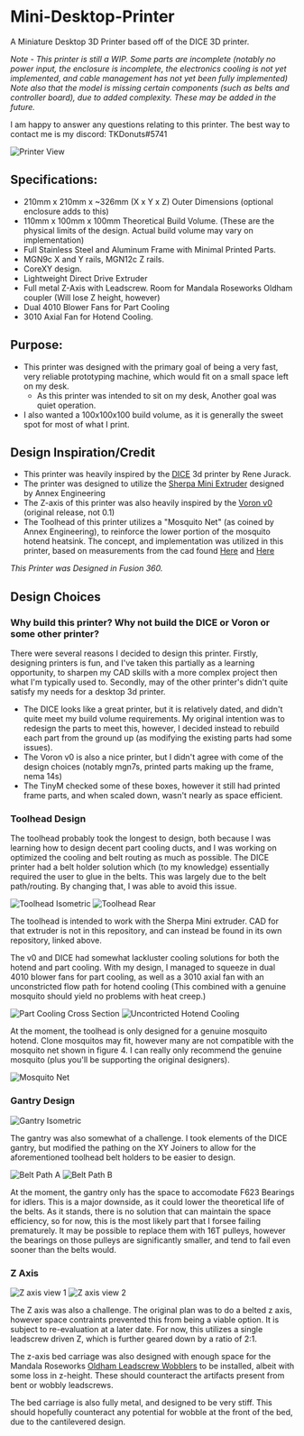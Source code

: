 # Mini-Desktop-Printer
A Miniature Desktop 3D Printer based off of the DICE 3D printer. 



*Note - This printer is still a WIP. Some parts are incomplete (notably no power input, the enclosure is incomplete, the electronics cooling is not yet implemented, and cable management has not yet been fully implemented)*
*Note also that the model is missing certain components (such as belts and controller board), due to added complexity. These may be added in the future.* 

I am happy to answer any questions relating to this printer. The best way to contact me is my discord: TKDonuts#5741

<img src="/Pictures/ISO-view.PNG" alt="Printer View"/>

## Specifications:
 - 210mm x 210mm x ~326mm (X x Y x Z) Outer Dimensions (optional enclosure adds to this)
 - 110mm x 100mm x 100mm Theoretical Build Volume. (These are the physical limits of the design. Actual build volume may vary on implementation)
 - Full Stainless Steel and Aluminum Frame with Minimal Printed Parts.
 - MGN9c X and Y rails, MGN12c Z rails.
 - CoreXY design.
 - Lightweight Direct Drive Extruder
 - Full metal Z-Axis with Leadscrew. Room for Mandala Roseworks Oldham coupler (Will lose Z height, however)
 - Dual 4010 Blower Fans for Part Cooling
 - 3010 Axial Fan for Hotend Cooling.

## Purpose:
 - This printer was designed with the primary goal of being a very fast, very reliable prototyping machine, which would fit on a small space left on my desk.
   - As this printer was intended to sit on my desk, Another goal was quiet operation.
 - I also wanted a 100x100x100 build volume, as it is generally the sweet spot for most of what I print. 
 
## Design Inspiration/Credit
 - This printer was heavily inspired by the [DICE](https://rene-jurack.de/dice/) 3d printer by Rene Jurack.
 - The printer was designed to utilize the [Sherpa Mini Extruder](https://github.com/Annex-Engineering/Sherpa_Mini-Extruder) designed by Annex Engineering
 - The Z-axis of this printer was also heavily inspired by the [Voron v0](https://github.com/VoronDesign/Voron-0) (original release, not 0.1)
 - The Toolhead of this printer utilizes a "Mosquito Net" (as coined by Annex Engineering), to reinforce the lower portion of the mosquito hotend heatsink. The concept, and implementation was utilized in this printer, based on measurements from the cad found [Here](https://github.com/Annex-Engineering/Annex_Engineering_PCBs/tree/master/mosquito_net-brace) and [Here](https://github.com/Annex-Engineering/Chhogori-K2-Basecamp-Edition)

*This Printer was Designed in Fusion 360.*

## Design Choices

### Why build this printer? Why not build the DICE or Voron or some other printer?
There were several reasons I decided to design this printer. Firstly, designing printers is fun, and I've taken this partially as a learning opportunity, to sharpen my CAD skills with a more complex project then what I'm typically used to. 
Secondly, may of the other printer's didn't quite satisfy my needs for a desktop 3d printer. 

 - The DICE looks like a great printer, but it is relatively dated, and didn't quite meet my build volume requirements. My original intention was to redesign the parts to meet this, however, I decided instead to rebuild each part from the ground up (as modifying the existing parts had some issues). 
 - The Voron v0 is also a nice printer, but I didn't agree with come of the design choices (notably mgn7s, printed parts making up the frame, nema 14s)
 - The TinyM checked some of these boxes, however it still had printed frame parts, and when scaled down, wasn't nearly as space efficient. 

### Toolhead Design
The toolhead probably took the longest to design, both because I was learning how to design decent part cooling ducts, and I was working on optimized the cooling and belt routing as much as possible. The DICE printer had a belt holder solution which (to my knowledge) essentially required the user to glue in the belts. This was largely due to the belt path/routing. By changing that, I was able to avoid this issue.

<img src="/Pictures/Toolhead ISO.PNG" alt="Toolhead Isometric"/>
<img src="/Pictures/Toolhead-Rear.PNG" alt="Toolhead Rear"/>

The toolhead is intended to work with the Sherpa Mini extruder. CAD for that extruder is not in this repository, and can instead be found in its own repository, linked above.

The v0 and DICE had somewhat lackluster cooling solutions for both the hotend and part cooling. With my design, I managed to squeeze in dual 4010 blower fans for part cooling, as well as a 3010 axial fan with an unconstricted flow path for hotend cooling (This combined with a genuine mosquito should yield no problems with heat creep.) 

<img src="/Pictures/Toolhead-Cross-Section.PNG" alt="Part Cooling Cross Section"/>

<img src="/Pictures/Unconstricted HE cooling.PNG" alt="Uncontricted Hotend Cooling"/>

At the moment, the toolhead is only designed for a genuine mosquito hotend. Clone mosquitos may fit, however many are not compatible with the mosquito net shown in figure 4. I can really only recommend the genuine mosquito (plus you'll be supporting the original designers). 

<img src="/Pictures/Mosquito-Net.PNG" alt="Mosquito Net"/>

### Gantry Design 

<img src="/Pictures/Gantry-ISO.PNG" alt="Gantry Isometric"/>

The gantry was also somewhat of a challenge. I took elements of the DICE gantry, but modified the pathing on the XY Joiners to allow for the aforementioned toolhead belt holders to be easier to design.

<img src="/Pictures/Belt-Path-A.PNG" alt="Belt Path A"/>
<img src="/Pictures/Belt-Path-B.PNG" alt="Belt Path B"/>

At the moment, the gantry only has the space to accomodate F623 Bearings for idlers. This is a major downside, as it could lower the theoretical life of the belts. As it stands, there is no solution that can maintain the space efficiency, so for now, this is the most likely part that I forsee failing prematurely. It may be possible to replace them with 16T pulleys, however the bearings on those pulleys are significantly smaller, and tend to fail even sooner than the belts would. 

### Z Axis

<img src="/Pictures/Z-View-One.PNG" alt="Z axis view 1"/>
<img src="/Pictures/Z-View-Two.PNG" alt="Z axis view 2"/>

The Z axis was also a challenge. The original plan was to do a belted z axis, however space contraints prevented this from being a viable option. It is subject to re-evaluation at a later date. For now, this utilizes a single leadscrew driven Z, which is further geared down by a ratio of 2:1.

The z-axis bed carriage was also designed with enough space for the Mandala Roseworks [Oldham Leadscrew Wobblers](https://www.mandalaroseworks.com/shop/railcore/oldham-leadscrew-wobblers) to be installed, albeit with some loss in z-height. These should counteract the artifacts present from bent or wobbly leadscrews. 

The bed carriage is also fully metal, and designed to be very stiff. This should hopefully counteract any potential for wobble at the front of the bed, due to the cantilevered design.






